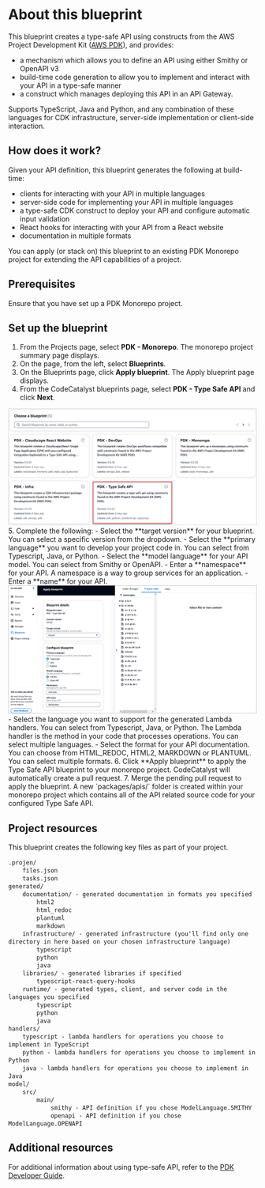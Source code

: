 # About this blueprint

This blueprint creates a type-safe API using constructs from the AWS Project Development Kit ([AWS PDK](https://aws.github.io/aws-pdk/)), and provides:

- a mechanism which allows you to define an API using either Smithy or OpenAPI v3
- build-time code generation to allow you to implement and interact with your API in a type-safe manner
- a construct which manages deploying this API in an API Gateway.

Supports TypeScript, Java and Python, and any combination of these languages for CDK infrastructure, server-side implementation or client-side interaction.

## How does it work?

Given your API definition, this blueprint generates the following at build-time:

- clients for interacting with your API in multiple languages
- server-side code for implementing your API in multiple languages
- a type-safe CDK construct to deploy your API and configure automatic input validation
- React hooks for interacting with your API from a React website
- documentation in multiple formats

You can apply (or stack on) this blueprint to an existing PDK Monorepo project for extending the API capabilities of a project.

## Prerequisites

Ensure that you have set up a PDK Monorepo project.

## Set up the blueprint

1. From the Projects page, select **PDK - Monorepo**. The monorepo project summary page displays.
2. On the page, from the left, select **Blueprints**.
3. On the Blueprints page, click **Apply blueprint**. The Apply blueprint page displays.
4. From the CodeCatalyst blueprints page, select **PDK - Type Safe API** and click **Next**.
<img src="assets/images/select-typesafeapi.png"/>
5. Complete the following:
    - Select the **target version** for your blueprint. You can select a specific version from the dropdown.
    - Select the **primary language** you want to develop your project code in. You can select from Typescript, Java, or Python.
    - Select the **model language** for your API model. You can select from Smithy or OpenAPI.
    - Enter a **namespace** for your API. A namespace is a way to group services for an application.
    - Enter a **name** for your API.
    <img src="assets/images/type-safe-api-blueprint.png"/>
    - Select the language you want to support for the generated Lambda handlers. You can select from Typescript, Java, or Python. The Lambda handler is the method in your code that processes operations. You can select multiple languages.
    - Select the format for your API documentation. You can choose from HTML_REDOC, HTML2, MARKDOWN or PLANTUML. You can select multiple formats.
6. Click **Apply blueprint** to apply the Type Safe API blueprint to your monorepo project. CodeCatalyst will automatically create a pull request.
7. Merge the pending pull request to apply the blueprint. A new `packages/apis/<API-NAME>` folder is created within your monorepo project which contains all of the API related source code for your configured Type Safe API.

## Project resources

This blueprint creates the following key files as part of your project.

```text
.projen/
    files.json
    tasks.json
generated/
    documentation/ - generated documentation in formats you specified
        html2
        html_redoc
        plantuml
        markdown
    infrastructure/ - generated infrastructure (you'll find only one directory in here based on your chosen infrastructure language)
        typescript
        python
        java
    libraries/ - generated libraries if specified
        typescript-react-query-hooks
    runtime/ - generated types, client, and server code in the languages you specified
        typescript
        python
        java
handlers/
    typescript - lambda handlers for operations you choose to implement in TypeScript
    python - lambda handlers for operations you choose to implement in Python
    java - lambda handlers for operations you choose to implement in Java
model/
    src/
        main/
            smithy - API definition if you chose ModelLanguage.SMITHY
            openapi - API definition if you chose ModelLanguage.OPENAPI
```

## Additional resources

For additional information about using type-safe API, refer to the [PDK Developer Guide](https://aws.github.io/aws-pdk/developer_guides/type-safe-api/index.html).